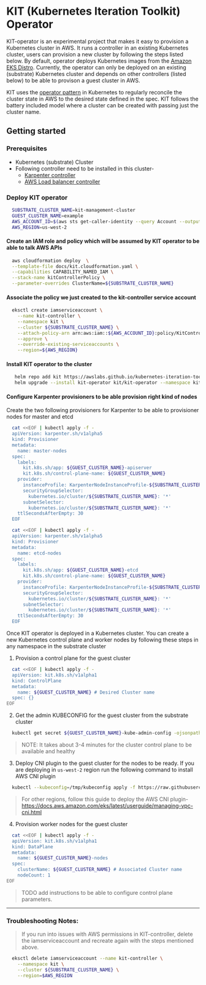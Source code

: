 # KIT (Kubernetes Iteration Toolkit) Operator

KIT-operator is an experimental project that makes it easy to provision a Kubernetes cluster in AWS. It runs a controller in an existing Kubernetes cluster, users can provision a new cluster by following the steps listed below.
By default, operator deploys Kubernetes images from the [Amazon EKS Distro](https://distro.eks.amazonaws.com/).
Currently, the operator can only be deployed on an existing (substrate) Kubernetes cluster and depends on other controllers (listed below) to be able to provison a guest cluster in AWS.

KIT uses the [operator pattern](https://kubernetes.io/docs/concepts/extend-kubernetes/operator/) in Kubernetes to regularly reconcile the cluster state in AWS to the desired state defined in the spec. KIT follows the battery included model where a cluster can be created with passing just the cluster name.

## Getting started

### Prerequisites

- Kubernetes (substrate) Cluster
- Following controller need to be installed in this cluster-
  - [Karpenter controller](https://karpenter.sh/docs/getting-started/)
  - [AWS Load balancer controller](https://docs.aws.amazon.com/eks/latest/userguide/aws-load-balancer-controller.html)

### Deploy KIT operator

```bash
  SUBSTRATE_CLUSTER_NAME=kit-management-cluster
  GUEST_CLUSTER_NAME=example
  AWS_ACCOUNT_ID=$(aws sts get-caller-identity --query Account --output text)
  AWS_REGION=us-west-2
```

#### Create an IAM role and policy which will be assumed by KIT operator to be able to talk AWS APIs

```bash
  aws cloudformation deploy  \
  --template-file docs/kit.cloudformation.yaml \
  --capabilities CAPABILITY_NAMED_IAM \
  --stack-name kitControllerPolicy \
  --parameter-overrides ClusterName=${SUBSTRATE_CLUSTER_NAME}
```

#### Associate the policy we just created to the kit-controller service account 

```bash
  eksctl create iamserviceaccount \
    --name kit-controller \
    --namespace kit \
    --cluster ${SUBSTRATE_CLUSTER_NAME} \
    --attach-policy-arn arn:aws:iam::${AWS_ACCOUNT_ID}:policy/KitControllerPolicy-${SUBSTRATE_CLUSTER_NAME} \
    --approve \
    --override-existing-serviceaccounts \
    --region=${AWS_REGION}
```

#### Install KIT operator to the cluster

```bash
   helm repo add kit https://awslabs.github.io/kubernetes-iteration-toolkit/
   helm upgrade --install kit-operator kit/kit-operator --namespace kit --create-namespace --set serviceAccount.create=false
```

#### Configure Karpenter provisioners to be able provision right kind of nodes 
Create the two following provisioners for Karpenter to be able to provisioner nodes for master and etcd

```bash
  cat <<EOF | kubectl apply -f -
  apiVersion: karpenter.sh/v1alpha5
  kind: Provisioner
  metadata:
    name: master-nodes
  spec:
    labels:
      kit.k8s.sh/app: ${GUEST_CLUSTER_NAME}-apiserver
      kit.k8s.sh/control-plane-name: ${GUEST_CLUSTER_NAME}
    provider:
      instanceProfile: KarpenterNodeInstanceProfile-${SUBSTRATE_CLUSTER_NAME}
      securityGroupSelector:
        kubernetes.io/cluster/${SUBSTRATE_CLUSTER_NAME}: '*'
      subnetSelector:
        kubernetes.io/cluster/${SUBSTRATE_CLUSTER_NAME}: '*'
    ttlSecondsAfterEmpty: 30
  EOF
```

```bash
  cat <<EOF | kubectl apply -f -
  apiVersion: karpenter.sh/v1alpha5
  kind: Provisioner
  metadata:
    name: etcd-nodes
  spec:
    labels:
      kit.k8s.sh/app: ${GUEST_CLUSTER_NAME}-etcd
      kit.k8s.sh/control-plane-name: ${GUEST_CLUSTER_NAME}
    provider:
      instanceProfile: KarpenterNodeInstanceProfile-${SUBSTRATE_CLUSTER_NAME}
      securityGroupSelector:
        kubernetes.io/cluster/${SUBSTRATE_CLUSTER_NAME}: '*'
      subnetSelector:
        kubernetes.io/cluster/${SUBSTRATE_CLUSTER_NAME}: '*'
    ttlSecondsAfterEmpty: 30
  EOF
```

Once KIT operator is deployed in a Kubernetes cluster. You can create a new Kubernetes control plane and worker nodes by following these steps in any namespace in the substrate cluster

1. Provision a control plane for the guest cluster

```bash
  cat <<EOF | kubectl apply -f -
  apiVersion: kit.k8s.sh/v1alpha1
  kind: ControlPlane
  metadata:
    name: ${GUEST_CLUSTER_NAME} # Desired Cluster name
  spec: {}
EOF
```

2. Get the admin KUBECONFIG for the guest cluster from the substrate cluster

```bash
  kubectl get secret ${GUEST_CLUSTER_NAME}-kube-admin-config -ojsonpath='{.data.config}' | base64 -d > /tmp/kubeconfig
```
> NOTE: It takes about 3-4 minutes for the cluster control plane to be available and healthy

3. Deploy CNI plugin to the guest cluster for the nodes to be ready. If you are deploying in `us-west-2` region run the following command to install AWS CNI plugin

```bash
  kubectl --kubeconfig=/tmp/kubeconfig apply -f https://raw.githubusercontent.com/aws/amazon-vpc-cni-k8s/master/config/v1.9/aws-k8s-cni.yaml
```
> For other regions, follow this guide to deploy the AWS CNI plugin- https://docs.aws.amazon.com/eks/latest/userguide/managing-vpc-cni.html

4. Provision worker nodes for the guest cluster

```bash
  cat <<EOF | kubectl apply -f -
  apiVersion: kit.k8s.sh/v1alpha1
  kind: DataPlane
  metadata:
    name: ${GUEST_CLUSTER_NAME}-nodes 
  spec: 
    clusterName: ${GUEST_CLUSTER_NAME} # Associated Cluster name
    nodeCount: 1
EOF
```

> TODO add instructions to be able to configure control plane parameters.

---

### Troubleshooting Notes:

> If you run into issues with AWS permissions in KIT-controller, delete the iamserviceaccount and recreate again with the steps mentioned above.
```bash
  eksctl delete iamserviceaccount --name kit-controller \
    --namespace kit \
    --cluster ${SUBSTRATE_CLUSTER_NAME} \
    --region=$AWS_REGION
```
